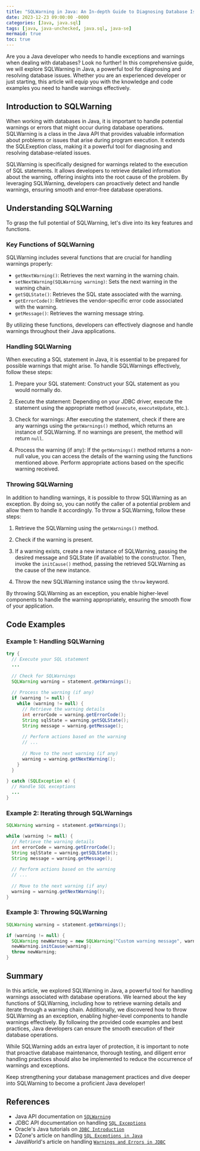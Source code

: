 ```yaml
---
title: "SQLWarning in Java: An In-depth Guide to Diagnosing Database Issues"
date: 2023-12-23 09:00:00 -0000
categories: [Java, java.sql]
tags: [java, java-unchecked, java.sql, java-se]
mermaid: true
toc: true
---
```



Are you a Java developer who needs to handle exceptions and warnings when dealing with databases? Look no further! In this comprehensive guide, we will explore SQLWarning in Java, a powerful tool for diagnosing and resolving database issues. Whether you are an experienced developer or just starting, this article will equip you with the knowledge and code examples you need to handle warnings effectively.

## Introduction to SQLWarning
When working with databases in Java, it is important to handle potential warnings or errors that might occur during database operations. SQLWarning is a class in the Java API that provides valuable information about problems or issues that arise during program execution. It extends the SQLExeption class, making it a powerful tool for diagnosing and resolving database-related issues.

SQLWarning is specifically designed for warnings related to the execution of SQL statements. It allows developers to retrieve detailed information about the warning, offering insights into the root cause of the problem. By leveraging SQLWarning, developers can proactively detect and handle warnings, ensuring smooth and error-free database operations.

## Understanding SQLWarning
To grasp the full potential of SQLWarning, let's dive into its key features and functions.

### Key Functions of SQLWarning
SQLWarning includes several functions that are crucial for handling warnings properly:

- `getNextWarning()`: Retrieves the next warning in the warning chain.
- `setNextWarning(SQLWarning warning)`: Sets the next warning in the warning chain.
- `getSQLState()`: Retrieves the SQL state associated with the warning.
- `getErrorCode()`: Retrieves the vendor-specific error code associated with the warning.
- `getMessage()`: Retrieves the warning message string.

By utilizing these functions, developers can effectively diagnose and handle warnings throughout their Java applications.

### Handling SQLWarning
When executing a SQL statement in Java, it is essential to be prepared for possible warnings that might arise. To handle SQLWarnings effectively, follow these steps:

1. Prepare your SQL statement: Construct your SQL statement as you would normally do.

2. Execute the statement: Depending on your JDBC driver, execute the statement using the appropriate method (`execute`, `executeUpdate`, etc.).

3. Check for warnings: After executing the statement, check if there are any warnings using the `getWarnings()` method, which returns an instance of SQLWarning. If no warnings are present, the method will return `null`.

4. Process the warning (if any): If the `getWarnings()` method returns a non-null value, you can access the details of the warning using the functions mentioned above. Perform appropriate actions based on the specific warning received.

### Throwing SQLWarning
In addition to handling warnings, it is possible to throw SQLWarning as an exception. By doing so, you can notify the caller of a potential problem and allow them to handle it accordingly. To throw a SQLWarning, follow these steps:

1. Retrieve the SQLWarning using the `getWarnings()` method.

2. Check if the warning is present.

3. If a warning exists, create a new instance of SQLWarning, passing the desired message and SQLState (if available) to the constructor. Then, invoke the `initCause()` method, passing the retrieved SQLWarning as the cause of the new instance.

4. Throw the new SQLWarning instance using the `throw` keyword.

By throwing SQLWarning as an exception, you enable higher-level components to handle the warning appropriately, ensuring the smooth flow of your application.

## Code Examples

### Example 1: Handling SQLWarning
```java
try {
  // Execute your SQL statement
  ...
  
  // Check for SQLWarnings
  SQLWarning warning = statement.getWarnings();
  
  // Process the warning (if any)
  if (warning != null) {
    while (warning != null) {
      // Retrieve the warning details
      int errorCode = warning.getErrorCode();
      String sqlState = warning.getSQLState();
      String message = warning.getMessage();
      
      // Perform actions based on the warning
      // ...
      
      // Move to the next warning (if any)
      warning = warning.getNextWarning();
    }
  }
  
} catch (SQLException e) {
  // Handle SQL exceptions
  ...
}
```

### Example 2: Iterating through SQLWarnings
```java
SQLWarning warning = statement.getWarnings();

while (warning != null) {
  // Retrieve the warning details
  int errorCode = warning.getErrorCode();
  String sqlState = warning.getSQLState();
  String message = warning.getMessage();
  
  // Perform actions based on the warning
  // ...
  
  // Move to the next warning (if any)
  warning = warning.getNextWarning();
}
```

### Example 3: Throwing SQLWarning
```java
SQLWarning warning = statement.getWarnings();

if (warning != null) {
  SQLWarning newWarning = new SQLWarning("Custom warning message", warning.getSQLState());
  newWarning.initCause(warning);
  throw newWarning;
}
```

## Summary
In this article, we explored SQLWarning in Java, a powerful tool for handling warnings associated with database operations. We learned about the key functions of SQLWarning, including how to retrieve warning details and iterate through a warning chain. Additionally, we discovered how to throw SQLWarning as an exception, enabling higher-level components to handle warnings effectively. By following the provided code examples and best practices, Java developers can ensure the smooth execution of their database operations.

While SQLWarning adds an extra layer of protection, it is important to note that proactive database maintenance, thorough testing, and diligent error handling practices should also be implemented to reduce the occurrence of warnings and exceptions.

Keep strengthening your database management practices and dive deeper into SQLWarning to become a proficient Java developer!

## References
- Java API documentation on [`SQLWarning`](https://docs.oracle.com/en/java/javase/11/docs/api/java.sql/java/sql/SQLWarning.html)
- JDBC API documentation on handling [`SQL Exceptions`](https://docs.oracle.com/en/java/javase/11/docs/api/java.sql/java/sql/SQLException.html)
- Oracle's Java tutorials on [`JDBC Introduction`](https://docs.oracle.com/javase/tutorial/jdbc/basics/index.html)
- DZone's article on handling [`SQL Exceptions in Java`](https://dzone.com/articles/set-next-sql-exception)
- JavaWorld's article on handling [`Warnings and Errors in JDBC`](https://www.javaworld.com/article/2074054/core-java-4000-jdbc-amp-relational-databases-243.html)
